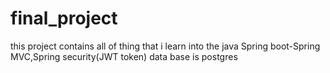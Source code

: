# final_project
this project contains all of thing that i learn into the java 
Spring boot-Spring MVC,Spring security(JWT token) 
data base is postgres
